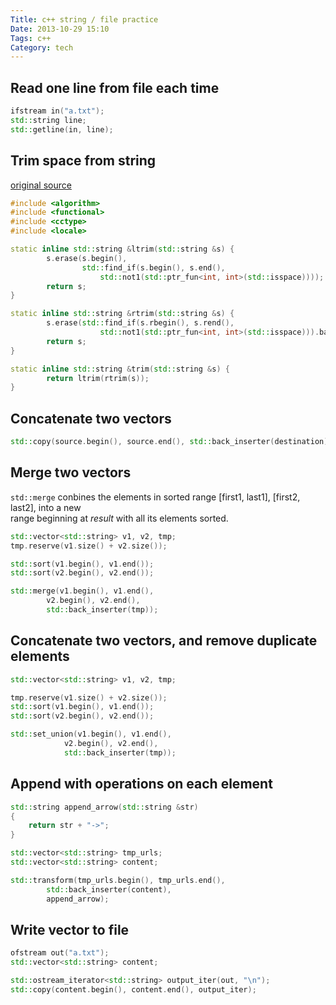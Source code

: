 ```yaml
---
Title: c++ string / file practice
Date: 2013-10-29 15:10
Tags: c++
Category: tech
---
```


Read one line from file each time
-----

``` c++
ifstream in("a.txt");
std::string line;
std::getline(in, line);
```

Trim space from string
-----

[original source][1]

``` c++
#include <algorithm>
#include <functional>
#include <cctype>
#include <locale>

static inline std::string &ltrim(std::string &s) {
        s.erase(s.begin(),
                std::find_if(s.begin(), s.end(),
                    std::not1(std::ptr_fun<int, int>(std::isspace))));
        return s;
}

static inline std::string &rtrim(std::string &s) {
        s.erase(std::find_if(s.rbegin(), s.rend(),
                    std::not1(std::ptr_fun<int, int>(std::isspace))).base(), s.end());
        return s;
}

static inline std::string &trim(std::string &s) {
        return ltrim(rtrim(s));
}

```

Concatenate two vectors
-----

``` c++
std::copy(source.begin(), source.end(), std::back_inserter(destination));
```

Merge two vectors
-----

`std::merge` conbines the elements in sorted range [first1, last1], [first2, last2], into a new  
range beginning at _result_ with all its elements sorted.

``` c++
std::vector<std::string> v1, v2, tmp;
tmp.reserve(v1.size() + v2.size());

std::sort(v1.begin(), v1.end());
std::sort(v2.begin(), v2.end());

std::merge(v1.begin(), v1.end(),
        v2.begin(), v2.end(),
        std::back_inserter(tmp));
```

Concatenate two vectors, and remove duplicate elements
-----

``` c++
std::vector<std::string> v1, v2, tmp;

tmp.reserve(v1.size() + v2.size());
std::sort(v1.begin(), v1.end());
std::sort(v2.begin(), v2.end());

std::set_union(v1.begin(), v1.end(),
            v2.begin(), v2.end(),
            std::back_inserter(tmp));
```

Append with operations on each element
-----

``` c++
std::string append_arrow(std::string &str)
{
    return str + "->";
}

std::vector<std::string> tmp_urls;
std::vector<std::string> content;

std::transform(tmp_urls.begin(), tmp_urls.end(),
        std::back_inserter(content),
        append_arrow);
```

Write vector to file
-----

``` c++
ofstream out("a.txt");
std::vector<std::string> content;

std::ostream_iterator<std::string> output_iter(out, "\n");
std::copy(content.begin(), content.end(), output_iter);
```


[1]: http://stackoverflow.com/questions/216823/whats-the-best-way-to-trim-stdstring

